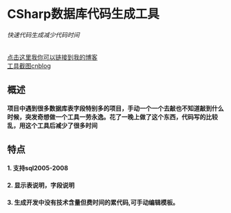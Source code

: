 # CSharp数据库代码生成工具

######	快速代码生成减少代码时间

[点击这里我你可以链接到我的博客](http://www.gaozengzhi.cn)<br />
[工具截图cnblog](http://www.cnblogs.com/yuefengkai/p/3927101.html)<br />

## 概述

#### 项目中遇到很多数据库表字段特别多的项目，手动一个一个去敲也不知道敲到什么时候，突发奇想做一个工具一劳永逸。花了一晚上做了这个东西，代码写的比较乱，用这个工具后减少了很多时间

## 特点

#### 1. 支持sql2005-2008


#### 2. 显示表说明，字段说明


#### 3. 生成开发中没有技术含量但费时间的累代码,可手动编辑模板。

